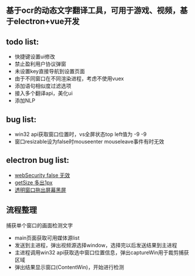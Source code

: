 ## 基于ocr的动态文字翻译工具，可用于游戏、视频，基于electron+vue开发  


## todo list:
- 快捷键设置ui修改
- 禁止盈利用户协议弹窗
- 未设置key直接导航到设置页面
- 由于不同窗口在不同渲染进程，考虑不使用vuex
- 添加语句相似度过滤选项
- 接入多个翻译api，美化ui
- 添加NLP

## bug list:
- win32 api获取窗口位置时，vs全屏状态top left值为 -9 -9
- 窗口resizable设为false时mouseenter mouseleave事件有时无效

## electron bug list:
- [webSecurity false 无效](https://github.com/electron/electron/issues/23664)
- [getSize 多出1px](https://github.com/electron/electron/issues/25295)
- [透明窗口拖出屏幕黑屏](https://github.com/electron/electron/issues/23215)

## 流程整理
捕获单个窗口的画面检测文字
- main页面获取可用媒体源list
- 发送到主进程，弹出视频源选择window，选择完以后发送结果到主进程
- 主进程调用win32 api获取选中窗口位置信息，弹出captureWin用于裁剪捕获区域
- 弹出结果显示窗口(ContentWin)，开始进行检测
